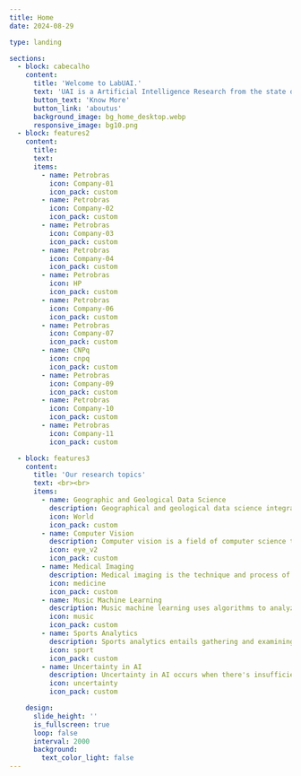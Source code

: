 ```yaml
---
title: Home
date: 2024-08-29

type: landing

sections:
  - block: cabecalho
    content:
      title: 'Welcome to LabUAI.'
      text: 'UAI is a Artificial Intelligence Research from the state of Minas Gerais in Brazil.'
      button_text: 'Know More'
      button_link: 'aboutus'
      background_image: bg_home_desktop.webp
      responsive_image: bg10.png
  - block: features2
    content:
      title:
      text:
      items:
        - name: Petrobras
          icon: Company-01
          icon_pack: custom
        - name: Petrobras
          icon: Company-02
          icon_pack: custom
        - name: Petrobras
          icon: Company-03
          icon_pack: custom
        - name: Petrobras
          icon: Company-04
          icon_pack: custom
        - name: Petrobras
          icon: HP
          icon_pack: custom
        - name: Petrobras
          icon: Company-06
          icon_pack: custom
        - name: Petrobras
          icon: Company-07
          icon_pack: custom
        - name: CNPq
          icon: cnpq
          icon_pack: custom
        - name: Petrobras
          icon: Company-09
          icon_pack: custom
        - name: Petrobras
          icon: Company-10
          icon_pack: custom
        - name: Petrobras
          icon: Company-11
          icon_pack: custom

  - block: features3
    content:
      title: 'Our research topics'
      text: <br><br>
      items:
        - name: Geographic and Geological Data Science
          description: Geographical and geological data science integrates spatial and earth data to analyze and solve complex environmental problems.
          icon: World
          icon_pack: custom
        - name: Computer Vision
          description: Computer vision is a field of computer science that focuses on enabling computers to identify and understand objects and people in images and videos.
          icon: eye_v2
          icon_pack: custom
        - name: Medical Imaging
          description: Medical imaging is the technique and process of imaging the interior of a body for clinical analysis and medical intervention.
          icon: medicine
          icon_pack: custom
        - name: Music Machine Learning
          description: Music machine learning uses algorithms to analyze, generate, and understand music through data-driven methods.
          icon: music
          icon_pack: custom
        - name: Sports Analytics
          description: Sports analytics entails gathering and examining historical data to offer a competitive advantage to teams or individuals.
          icon: sport
          icon_pack: custom
        - name: Uncertainty in AI
          description: Uncertainty in AI occurs when there's insufficient information or ambiguity in data, affecting decision-making and predictions.
          icon: uncertainty
          icon_pack: custom

    design:
      slide_height: ''
      is_fullscreen: true
      loop: false
      interval: 2000
      background:
        text_color_light: false
---
```

